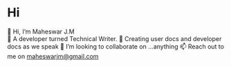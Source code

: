 # Hi

👋 Hi, I’m Maheswar J.M  
👀 A developer turned Technical Writer.
🌱 Creating user docs and developer docs as we speak
💞️ I’m looking to collaborate on ...anything
📫 Reach out to me on maheswarjm@gmail.com
